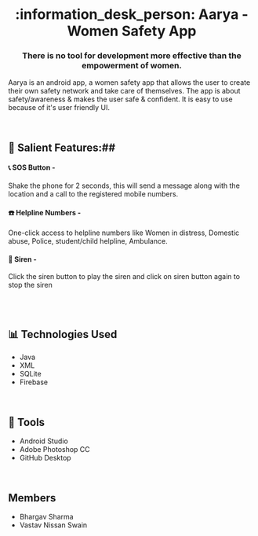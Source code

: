 <h1 align ="center"> :information_desk_person: Aarya - Women Safety App </h1>
<h3 align ="center"> There is no tool for development more effective than the empowerment of women.</h3>


Aarya is an android app, a women safety app that allows the user to create their own safety network and take care of themselves.
The app is about safety/awareness & makes the user safe & confident.
It is easy to use because of it's user friendly UI.


</br>

## :iphone: Salient Features:##

#### :telephone_receiver: SOS Button -
Shake the phone for 2 seconds, this will send a message along with the location and a call to the registered mobile numbers.

#### :telephone: Helpline Numbers -
One-click access to helpline numbers like Women in distress, Domestic abuse, Police, student/child helpline, Ambulance.

#### :bell: Siren -
Click the siren button to play the siren and click on siren button again to stop the siren

</br>

</br>


## 📊 Technologies Used
- Java
- XML
- SQLite
- Firebase

</br>

## 💯 Tools
- Android Studio
- Adobe Photoshop CC
- GitHub Desktop

</br>

## Members
- Bhargav Sharma
- Vastav Nissan Swain